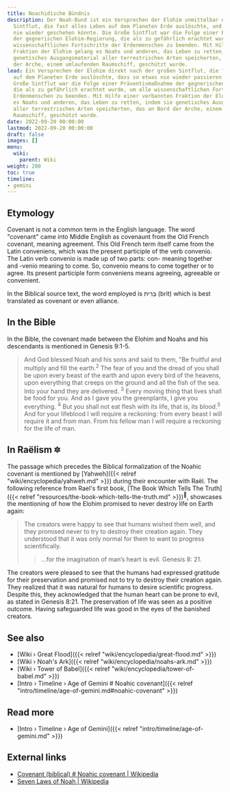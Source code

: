 ```yaml
---
title: Noachidische Bündnis
description: Der Noah-Bund ist ein Versprechen der Elohim unmittelbar nach der großen
  Sintflut, die fast alles Leben auf dem Planeten Erde auslöschte, und dass so etwas
  nie wieder geschehen könnte. Die Große Sintflut war die Folge einer Präventivmaßnahme
  der gegnerischen Elohim-Regierung, die als zu gefährlich erachtet wurde, um alle
  wissenschaftlichen Fortschritte der Erdenmenschen zu beenden. Mit Hilfe einer verbannten
  Fraktion der Elohim gelang es Noahs und anderen, das Leben zu retten, indem sie
  genetisches Ausgangsmaterial aller terrestrischen Arten speicherten, das an Bord
  der Arche, einem umlaufenden Raumschiff, geschützt wurde.
lead: Ein Versprechen der Elohim direkt nach der großen Sintflut, die fast alles Leben
  auf dem Planeten Erde auslöschte, dass so etwas nie wieder passieren würde. Die
  Große Sintflut war die Folge einer Präventivmaßnahme der gegnerischen Elohim-Regierung,
  die als zu gefährlich erachtet wurde, um alle wissenschaftlichen Fortschritte der
  Erdenmenschen zu beenden. Mit Hilfe einer verbannten Fraktion der Elohim gelang
  es Noahs und anderen, das Leben zu retten, indem sie genetisches Ausgangsmaterial
  aller terrestrischen Arten speicherten, das an Bord der Arche, einem umlaufenden
  Raumschiff, geschützt wurde.
date: 2022-09-20 00:00:00
lastmod: 2022-09-20 00:00:00
draft: false
images: []
menu:
  wiki:
    parent: Wiki
weight: 200
toc: true
timeline:
- gemini
---
```


## Etymology

Covenant is not a common term in the English language. The word "covenant" came into Middle English as covenaunt from the Old French covenant, meaning agreement. This Old French term itself came from the Latin conveniens, which was the present participle of the verb convenio. The Latin verb convenio is made up of two parts: con- meaning together and -venio meaning to come. So, convenio means to come together or to agree. Its present participle form conveniens means agreeing, agreeable or convenient.

In the Biblical source text, the word employed is בְּרִית (brit) which is best translated as covenant or even alliance.

## In the Bible

In the Bible, the covenant made between the Elohim and Noahs and his descendants is mentioned in Genesis 9:1-5.

> And God blessed Noah and his sons and said to them, "Be fruitful and multiply and fill the earth.<sup>2</sup> The fear of you and the dread of you shall be upon every beast of the earth and upon every bird of the heavens, upon everything that creeps on the ground and all the fish of the sea. Into your hand they are delivered. <sup>3</sup> Every moving thing that lives shall be food for you. And as I gave you the greenplants, I give you everything. <sup>4</sup> But you shall not eat flesh with its life, that is, its blood.<sup>5</sup> And for your lifeblood I will require a reckoning: from every beast I will require it and from man. From his fellow man I will require a reckoning for the life of man.

## In Raëlism 🔯

The passage which precedes the Biblical formalization of the Noahic covenant is mentioned by [Yahweh]({{< relref "wiki/encyclopedia/yahweh.md" >}}) during their encounter with Raël. The following reference from Rael's first book, [The Book Which Tells The Truth]({{< relref "resources/the-book-which-tells-the-truth.md" >}})<sup>📖</sup>, showcases the mentioning of how the Elohim promised to never destroy life on Earth again:

> The creators were happy to see that humans wished them well, and they promised never to try to destroy their creation again. They understood that it was only normal for them to want to progress scientifically.
>
>> ...for the imagination of man’s heart is evil.
>> Genesis 8: 21.

The creators were pleased to see that the humans had expressed gratitude for their preservation and promised not to try to destroy their creation again. They realized that it was natural for humans to desire scientific progress. Despite this, they acknowledged that the human heart can be prone to evil, as stated in Genesis 8:21. The preservation of life was seen as a positive outcome. Having safeguarded life was good in the eyes of the banished creators.

## See also

- [Wiki › Great Flood]({{< relref "wiki/encyclopedia/great-flood.md" >}})
- [Wiki › Noah\'s Ark]({{< relref "wiki/encyclopedia/noahs-ark.md" >}})
- [Wiki › Tower of Babel]({{< relref "wiki/encyclopedia/tower-of-babel.md" >}})
- [Intro › Timeline › Age of Gemini \# Noahic covenant]({{< relref "intro/timeline/age-of-gemini.md#noahic-covenant" >}})

## Read more

- [Intro › Timeline › Age of Gemini]({{< relref "intro/timeline/age-of-gemini.md" >}})

## External links

- [Covenant (biblical) # Noahic covenant | Wikipedia](https://en.wikipedia.org/wiki/Covenant_%28biblical%29#Noahic_covenant)
- [Seven Laws of Noah | Wikipedia](https://en.wikipedia.org/wiki/Seven_Laws_of_Noah)